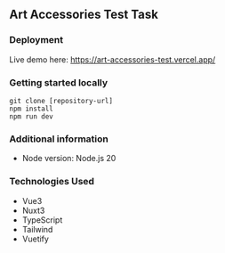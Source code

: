 ## Art Accessories Test Task

### Deployment

Live demo here: https://art-accessories-test.vercel.app/

### Getting started locally
```
git clone [repository-url]
npm install
npm run dev
```

### Additional information
* Node version: Node.js 20

### Technologies Used
* Vue3
* Nuxt3
* TypeScript
* Tailwind
* Vuetify